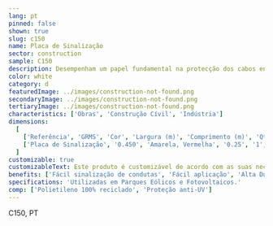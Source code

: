 ```yaml
---
lang: pt
pinned: false
shown: true
slug: c150
name: Placa de Sinalização
sector: construction
sample: C150
description: Desempenham um papel fundamental na protecção dos cabos enterrados (baixa e média tensão e telecomunicações).
color: white
category: d
featuredImage: ../images/construction-not-found.png
secondaryImage: ../images/construction-not-found.png
tertiaryImage: ../images/construction-not-found.png
characteristics: ['Obras', 'Construção Cívil', 'Indústria']
dimensions:
  [
    ['Referência', 'GRMS', 'Cor', 'Largura (m)', 'Comprimento (m)', 'Qtd/PL'],
    ['Placa de Sinalização', '0.450', 'Amarela, Vermelha', '0.25', '1', '1250'],
  ]
customizable: true
customizableText: Este produto é customizável de acordo com as suas necessidades. Contacte-nos para mais informações.
benefits: ['Fácil sinalização de condutas', 'Fácil aplicação', 'Alta Durabilidade e Resistência']
specifications: 'Utilizadas em Parques Eólicos e Fotovoltaicos.'
comp: ['Polietileno 100% reciclado', 'Proteção anti-UV']
---
```


C150, PT

